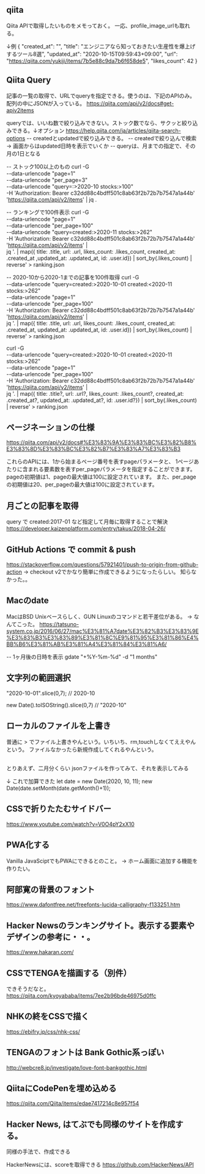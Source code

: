 
## qiita
Qiita APIで取得したいものをメモっておく。
一応、profile_image_urlも取れる。

↓例
{
  "created_at": "",
  "title": "エンジニアなら知っておきたい生産性を爆上げするツール8選",
  "updated_at": "2020-10-15T09:59:43+09:00",
  "url": "https://qiita.com/yukiji/items/7b5e88c9da7b6f658de5",
  "likes_count": 42
}

## Qiita Query

記事の一覧の取得で、URLでqueryを指定できる。使うのは、下記のAPIのみ。
配列の中にJSONが入っている。
https://qiita.com/api/v2/docs#get-apiv2items

queryでは、いいね数で絞り込みできない。ストック数でなら、サクッと絞り込みできる。↓オプション
https://help.qiita.com/ja/articles/qiita-search-options
-- createdとupdatedで絞り込みできる。
-- createdで絞り込んで検索 -> 画面からはupdated日時を表示でいくか
-- queryは、月までの指定で、その月の1日となる

-- ストック100以上のもの
curl -G \
  --data-urlencode "page=1" \
  --data-urlencode "per_page=3" \
  --data-urlencode "query=:>2020-10 stocks:>100" \
-H 'Authorization: Bearer c32dd88c4bdff501c8ab63f2b72b7b7547a1a44b' 'https://qiita.com/api/v2/items' | jq .

-- ランキングで100件表示
curl -G \
  --data-urlencode "page=1" \
  --data-urlencode "per_page=100" \
  --data-urlencode "query=created:>2020-11 stocks:>262" \
-H 'Authorization: Bearer c32dd88c4bdff501c8ab63f2b72b7b7547a1a44b' 'https://qiita.com/api/v2/items' | \
jq '. | map({ title: .title, url: .url, likes_count: .likes_count, created_at: .created_at ,updated_at: .updated_at, id: .user.id}) | sort_by(.likes_count) | reverse' > ranking.json

-- 2020-10から2020-1までの記事を100件取得
curl -G \
  --data-urlencode "query=created:>2020-10-01 created:<2020-11 stocks:>262" \
  --data-urlencode "page=1" \
  --data-urlencode "per_page=100" \
-H 'Authorization: Bearer c32dd88c4bdff501c8ab63f2b72b7b7547a1a44b' 'https://qiita.com/api/v2/items' | \
jq '. | map({ title: .title, url: .url, likes_count: .likes_count, created_at: .created_at, updated_at: .updated_at, id: .user.id}) | sort_by(.likes_count) | reverse' > ranking.json

curl -G \
  --data-urlencode "query=created:>2020-10-01 created:<2020-11 stocks:>262" \
  --data-urlencode "page=1" \
  --data-urlencode "per_page=100" \
-H 'Authorization: Bearer c32dd88c4bdff501c8ab63f2b72b7b7547a1a44b' 'https://qiita.com/api/v2/items' | \
jq '. | map({ title: .title?, url: .url?, likes_count: .likes_count?, created_at: .created_at?, updated_at: .updated_at?, id: .user.id?}) | sort_by(.likes_count) | reverse' > ranking.json

## ページネーションの仕様
https://qiita.com/api/v2/docs#%E3%83%9A%E3%83%BC%E3%82%B8%E3%83%8D%E3%83%BC%E3%82%B7%E3%83%A7%E3%83%B3

これらのAPIには、1から始まるページ番号を表すpageパラメータと、
1ページあたりに含まれる要素数を表すper_pageパラメータを指定することができます。
pageの初期値は1、pageの最大値は100に設定されています。
また、per_pageの初期値は20、per_pageの最大値は100に設定されています。


## 月ごとの記事を取得
query で created:2017-01 など指定して月毎に取得することで解決
https://developer.kaizenplatform.com/entry/takus/2018-04-26/


## GitHub Actions で commit & push
https://stackoverflow.com/questions/57921401/push-to-origin-from-github-action
-> checkout v2でかなり簡単に作成できるようになったらしい。
   知らなかった。。


## Macのdate
MacはBSD Unixベースらしく、GUN Linuxのコマンドと若干差位がある。
-> なんてこった。
https://tatsuno-system.co.jp/2016/06/27/mac%E3%81%A7date%E3%82%B3%E3%83%9E%E3%83%B3%E3%83%89%E3%81%8C%E9%81%95%E3%81%86%E4%BB%B6%E3%81%AB%E3%81%A4%E3%81%84%E3%81%A6/

-- 1ヶ月後の日時を表示
gdate "+%Y-%m-%d" -d "1 months"


## 文字列の範囲選択
"2020-10-01".slice(0,7);
// 2020-10

new Date().toISOString().slice(0,7)
// "2020-10"

## ローカルのファイルを上書き
普通に > でファイル上書きやんという。いちいち、rm,touchしなくてええやんという。
ファイルなかったら新規作成してくれるやんという。


##
とりあえず、二月分くらい jsonファイルを作ってみて、それを表示してみる

↓ これで加算できた
let date = new Date(2020, 10, 11);
new Date(date.setMonth(date.getMonth()+1));



## CSSで折りたたむサイドバー
https://www.youtube.com/watch?v=V0O4pY2xX10

## PWA化する
Vanilla JavaSciptでもPWAにできるとのこと。
-> ホーム画面に追加する機能を作りたい。

## 阿部寛の背景のフォント
https://www.dafontfree.net/freefonts-lucida-calligraphy-f133251.htm


## Hacker Newsのランキングサイト。表示する要素やデザインの参考に・・。
https://www.hakaran.com/


## CSSでTENGAを描画する（別件）
できそうだなと。
https://qiita.com/kyoyababa/items/7ee2b96bde46975d0ffc

## NHKの終をCSSで描く
https://ebifry.jp/css/nhk-css/

## TENGAのフォントは Bank Gothic系っぽい
http://webcre8.jp/investigate/love-font-bankgothic.html

## QiitaにCodePenを埋め込める
https://qiita.com/Qiita/items/edae7417214c8e957f54

## Hacker News, はてぶでも同様のサイトを作成する。
同様の手法で、作成できる

HackerNewsには、scoreを取得できる
https://github.com/HackerNews/API
